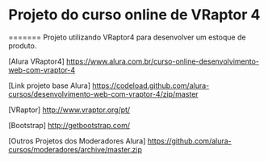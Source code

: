 # Projeto do curso online de VRaptor 4
=======
Projeto utilizando VRaptor4 para desenvolver um estoque de produto.

[Alura VRaptor4]
https://www.alura.com.br/curso-online-desenvolvimento-web-com-vraptor-4

[Link projeto base Alura]
https://codeload.github.com/alura-cursos/desenvolvimento-web-com-vraptor-4/zip/master

[VRaptor]
http://www.vraptor.org/pt/

[Bootstrap]
http://getbootstrap.com/

[Outros Projetos dos Moderadores Alura]
https://github.com/alura-cursos/moderadores/archive/master.zip
